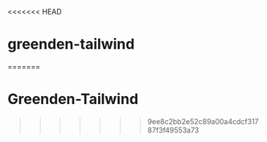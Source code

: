 <<<<<<< HEAD
# greenden-tailwind
=======
# Greenden-Tailwind
>>>>>>> 9ee8c2bb2e52c89a00a4cdcf31787f3f49553a73
